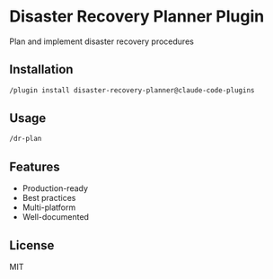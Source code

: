 # Disaster Recovery Planner Plugin

Plan and implement disaster recovery procedures

## Installation

```bash
/plugin install disaster-recovery-planner@claude-code-plugins
```

## Usage

```bash
/dr-plan
```

## Features

- Production-ready
- Best practices
- Multi-platform
- Well-documented

## License

MIT
